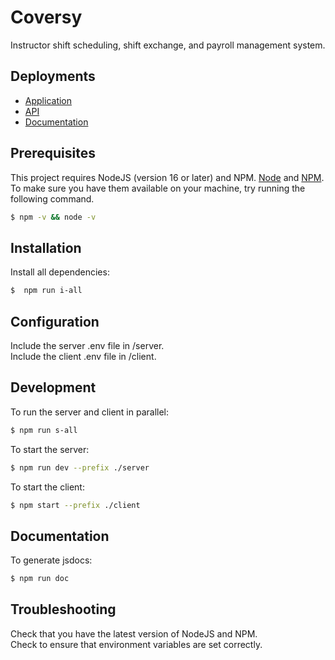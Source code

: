 # Coversy

Instructor shift scheduling, shift exchange, and payroll management system.

## Deployments

-   [Application](https://coversy.vercel.app/)
-   [API](https://coversy.herokuapp.com/)
-   [Documentation](https://coversy-docs.vercel.app/)

## Prerequisites

This project requires NodeJS (version 16 or later) and NPM.
[Node](http://nodejs.org/) and [NPM](https://npmjs.org/).
To make sure you have them available on your machine,
try running the following command.

```sh
$ npm -v && node -v
```

## Installation

Install all dependencies:

```sh
$  npm run i-all
```

## Configuration

Include the server .env file in /server. <br>
Include the client .env file in /client.

## Development

To run the server and client in parallel:

```sh
$ npm run s-all
```

To start the server:

```sh
$ npm run dev --prefix ./server
```

To start the client:

```sh
$ npm start --prefix ./client
```

## Documentation

To generate jsdocs:

```sh
$ npm run doc
```

## Troubleshooting

Check that you have the latest version of NodeJS and NPM. <br>
Check to ensure that environment variables are set correctly.
